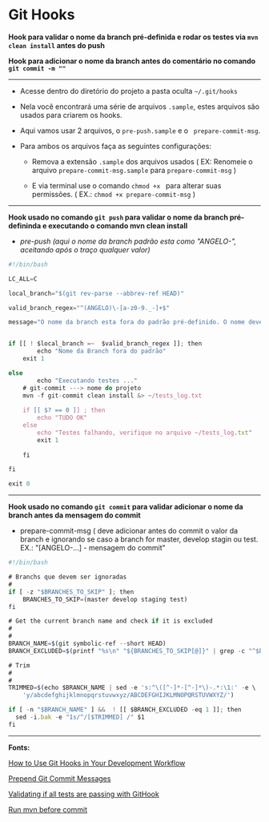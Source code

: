 # Git Hooks

**Hook para validar o nome da branch pré-definida e rodar os testes via ```mvn clean install``` antes do push**

**Hook para adicionar o nome da branch antes do comentário no comando ```git commit -m ""```**

---

 - Acesse dentro do diretório do projeto a pasta oculta ```~/.git/hooks```

 - Nela você encontrará uma série de arquivos ```.sample```, estes arquivos são usados para criarem os hooks.

 - Aqui vamos usar 2 arquivos, o ```pre-push.sample``` e o ``` prepare-commit-msg```.

 - Para ambos os arquivos faça as seguintes configurações:

	- Remova a extensão ```.sample``` dos arquivos usados ( EX: Renomeie o arquivo ```prepare-commit-msg.sample``` para ```prepare-commit-msg``` )
 
	- E via terminal use o comando ```chmod +x ``` para alterar suas permissões. ( EX.: ```chmod +x prepare-commit-msg``` )

---

**Hook usado no comando ```git push``` para validar o nome da branch pré-defininda e executando o comando mvn clean install**
- *pre-push (aqui o nome da branch padrão esta como "ANGELO-", aceitando após o traço qualquer valor)*
```javascript
#!/bin/bash

LC_ALL=C

local_branch="$(git rev-parse --abbrev-ref HEAD)"

valid_branch_regex="^(ANGELO)\-[a-z0-9._-]+$"

message="O nome da branch esta fora do padrão pré-definido. O nome deve seguir o seguinte padrão: $valid_branch_regex. \nRenomeie a branch usando o comando "git branch -m nome_branch_atual_errado nome_branch_valido para corrigir"


if [[ ! $local_branch =~  $valid_branch_regex ]]; then
        echo "Nome da Branch fora do padrão"
	exit 1

else 
    	echo "Executando testes ..."
	# git-commit ---> nome do projeto
	mvn -f git-commit clean install &> ~/tests_log.txt
	
	if [[ $? == 0 ]] ; then
		echo "TUDO OK"		
	else
		echo "Testes falhando, verifique no arquivo ~/tests_log.txt"
		exit 1
		
	fi	

fi

exit 0

```
---

**Hook usado no comando ```git commit``` para validar adicionar o nome da branch antes da mensagem do commit**
- prepare-commit-msg ( deve adicionar antes do commit o valor da branch e ignorando se caso a branch for master, develop stagin ou test. EX.: "[ANGELO-...] - mensagem do commit"
```javascript
#!/bin/bash

# Branchs que devem ser ignoradas
#
if [ -z "$BRANCHES_TO_SKIP" ]; then
	BRANCHES_TO_SKIP=(master develop staging test)
fi

# Get the current branch name and check if it is excluded
#
#
BRANCH_NAME=$(git symbolic-ref --short HEAD)
BRANCH_EXCLUDED=$(printf "%s\n" "${BRANCHES_TO_SKIP[@]}" | grep -c "^$BRANCH_NAME$")

# Trim
#
#
TRIMMED=$(echo $BRANCH_NAME | sed -e 's:^\([^-]*-[^-]*\)-.*:\1:' -e \
    'y/abcdefghijklmnopqrstuvwxyz/ABCDEFGHIJKLMNOPQRSTUVWXYZ/')

if [ -n "$BRANCH_NAME" ] &&  ! [[ $BRANCH_EXCLUDED -eq 1 ]]; then
  sed -i.bak -e "1s/^/[$TRIMMED] /" $1
fi
```

---

**Fonts:**

[How to Use Git Hooks in Your Development Workflow](https://hackernoon.com/how-to-use-git-hooks-in-your-development-workflow-a94e66a0f3eb)

[Prepend Git Commit Messages](https://medium.com/@nicklee1/prepending-your-git-commit-messages-with-user-story-ids-3bfea00eab5a)

[Validating if all tests are passing with GitHook](https://www.youtube.com/watch?v=MF72e-12dxE)

[Run mvn before commit](https://codepad.co/snippet/running-junit-test-before-push-on-git-with-maven)
